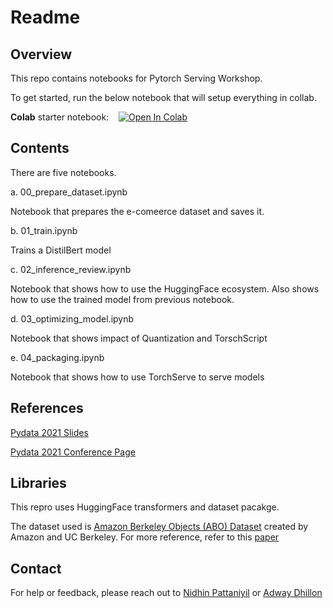 # Readme


## Overview


This repo contains notebooks for Pytorch Serving Workshop.


To get started, run the below notebook that will setup everything in collab. 

**Colab** starter notebook: &nbsp;&nbsp; [![Open In Colab](https://colab.research.google.com/assets/colab-badge.svg)](https://colab.research.google.com/github/npatta01/pytorch-serving-workshop/blob/notebooks/colab_starter.ipynb)


## Contents

There are five notebooks.

a. 00_prepare_dataset.ipynb

Notebook that prepares the e-comeerce dataset and saves it.

b. 01_train.ipynb

Trains a DistilBert model

c. 02_inference_review.ipynb

Notebook that shows how to use the HuggingFace ecosystem. Also shows how to use the trained model from previous notebook.

d. 03_optimizing_model.ipynb

Notebook that shows impact of Quantization and TorschScript


e. 04_packaging.ipynb

Notebook that shows how to use TorchServe to serve models


## References

[Pydata 2021 Slides](https://docs.google.com/presentation/d/1NF7_vZgGVYM4G-YHcfWIru56FwzycV04QjILEBjjJZM/edit?usp=sharing)

[Pydata 2021 Conference Page](https://pydata.org/global2021/schedule/presentation/136/serving-pytorch-models-in-production/)


## Libraries

This repro uses HuggingFace transformers and dataset pacakge. 

The dataset used is [Amazon Berkeley Objects (ABO) Dataset](https://amazon-berkeley-objects.s3.amazonaws.com/index.html) created by Amazon and UC Berkeley.
For more reference, refer to this [paper](https://arxiv.org/abs/2110.06199)


## Contact

For help or feedback, please reach out to [Nidhin Pattaniyil](https://www.linkedin.com/in/nidhinpattaniyil/) or [Adway Dhillon](https://www.linkedin.com/in/adwaydhillon/)